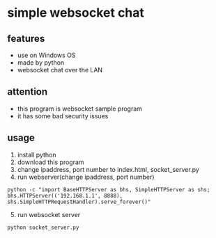 simple websocket chat
=====================

features
---------
* use on Windows OS
* made by python
* websocket chat over the LAN

attention
----------
* this program is websocket sample program
* it has some bad security issues

usage
------
1. install python
2. download this program
3. change ipaddress, port number to  index.html, socket_server.py
4. run webserver(change ipaddress, port number)

```
python -c "import BaseHTTPServer as bhs, SimpleHTTPServer as shs; bhs.HTTPServer(('192.168.1.1', 8888), shs.SimpleHTTPRequestHandler).serve_forever()"
```

5. run websocket server

```
python socket_server.py
```